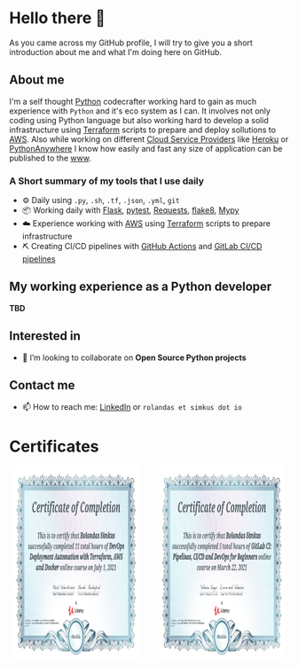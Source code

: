 # Hello there 👋

As you came across my GitHub profile, I will try to give you a short introduction about me and what I'm doing here on GitHub.

## About me

I'm a self thought [Python](https://www.python.org/) codecrafter working hard to gain as much experience with `Python` and it's eco system as I can. It involves not only coding using Python language but also working hard to develop a solid infrastructure using [Terraform](https://www.terraform.io/) scripts to prepare and deploy sollutions to [AWS](https://aws.amazon.com/). Also while working on different [Cloud Service Providers](https://www.redhat.com/en/topics/cloud-computing/what-are-cloud-providers) like [Heroku](https://www.heroku.com/) or [PythonAnywhere](https://www.pythonanywhere.com/) I know how easily and fast any size of application can be published to the [www](https://en.wikipedia.org/wiki/World_Wide_Web).

### A Short summary of my tools that I use daily
- ⚙️ Daily using `.py`, `.sh`, `.tf`, `.json`, `.yml`, `git`
- 📦 Working daily with [Flask](https://flask.palletsprojects.com/en/2.0.x/), [pytest](https://docs.pytest.org/en/6.2.x/), [Requests](https://docs.python-requests.org/en/master/), [flake8](https://flake8.pycqa.org/en/latest/), [Mypy](https://mypy.readthedocs.io/en/stable/)
- ☁️ Experience working with [AWS](https://aws.amazon.com/) using [Terraform](https://www.terraform.io/) scripts to prepare infrastructure
- ⛏️ Creating CI/CD pipelines with [GitHub Actions](https://docs.github.com/en/actions) and [GitLab CI/CD pipelines](https://docs.gitlab.com/ee/ci/pipelines/)


## My working experience as a Python developer
**TBD**

## Interested in
- 👯 I’m looking to collaborate on **Open Source Python projects**

## Contact me
- 📫 How to reach me: [LinkedIn](https://www.linkedin.com/in/simkusr/) or `rolandas et simkus dot io`



# Certificates

<p align="center">
<img src="https://github.com/simkusr/simkusr/blob/master/static/img/certificates/Terraform%20and%20GitLab%20CICD%20certificate.jpg" data-canonical-src="https://github.com/simkusr/simkusr/blob/master/static/img/certificates/Terraform%20and%20GitLab%20CICD%20certificate.jpg" width="45%" height="350" />
&nbsp; &nbsp; &nbsp; &nbsp;
<img src="https://github.com/simkusr/simkusr/blob/master/static/img/certificates/GitLab%20CICD%20certificate.jpg" data-canonical-src="https://github.com/simkusr/simkusr/blob/master/static/img/certificates/GitLab%20CICD%20certificate.jpg" width="45%" height="350" />
</p>
